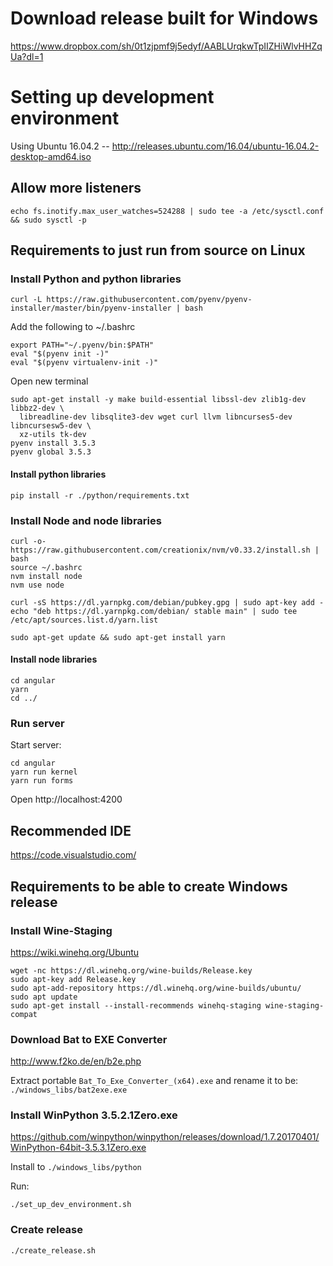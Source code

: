 # Download release built for Windows

https://www.dropbox.com/sh/0t1zjpmf9j5edyf/AABLUrqkwTpIIZHiWlvHHZqUa?dl=1


# Setting up development environment

Using Ubuntu 16.04.2 -- http://releases.ubuntu.com/16.04/ubuntu-16.04.2-desktop-amd64.iso

## Allow more listeners

    echo fs.inotify.max_user_watches=524288 | sudo tee -a /etc/sysctl.conf && sudo sysctl -p


## Requirements to just run from source on Linux

### Install Python and python libraries

    curl -L https://raw.githubusercontent.com/pyenv/pyenv-installer/master/bin/pyenv-installer | bash
    
Add the following to ~/.bashrc

    export PATH="~/.pyenv/bin:$PATH"
    eval "$(pyenv init -)"
    eval "$(pyenv virtualenv-init -)"

Open new terminal

    sudo apt-get install -y make build-essential libssl-dev zlib1g-dev libbz2-dev \
      libreadline-dev libsqlite3-dev wget curl llvm libncurses5-dev libncursesw5-dev \
      xz-utils tk-dev
    pyenv install 3.5.3
    pyenv global 3.5.3


#### Install python libraries

    pip install -r ./python/requirements.txt
    
### Install Node and node libraries

    curl -o- https://raw.githubusercontent.com/creationix/nvm/v0.33.2/install.sh | bash
    source ~/.bashrc
    nvm install node
    nvm use node

    curl -sS https://dl.yarnpkg.com/debian/pubkey.gpg | sudo apt-key add -
    echo "deb https://dl.yarnpkg.com/debian/ stable main" | sudo tee /etc/apt/sources.list.d/yarn.list
    
    sudo apt-get update && sudo apt-get install yarn

#### Install node libraries
    
    cd angular
    yarn
    cd ../

### Run server

Start server:

    cd angular
    yarn run kernel
    yarn run forms

Open http://localhost:4200

## Recommended IDE

https://code.visualstudio.com/


## Requirements to be able to create Windows release


### Install Wine-Staging

https://wiki.winehq.org/Ubuntu

    wget -nc https://dl.winehq.org/wine-builds/Release.key
    sudo apt-key add Release.key
    sudo apt-add-repository https://dl.winehq.org/wine-builds/ubuntu/
    sudo apt update
    sudo apt-get install --install-recommends winehq-staging wine-staging-compat

### Download Bat to EXE Converter

http://www.f2ko.de/en/b2e.php

Extract portable `Bat_To_Exe_Converter_(x64).exe` and rename it to be: `./windows_libs/bat2exe.exe`

### Install WinPython 3.5.2.1Zero.exe

https://github.com/winpython/winpython/releases/download/1.7.20170401/WinPython-64bit-3.5.3.1Zero.exe

Install to `./windows_libs/python`

Run:
    
    ./set_up_dev_environment.sh

### Create release

    ./create_release.sh








